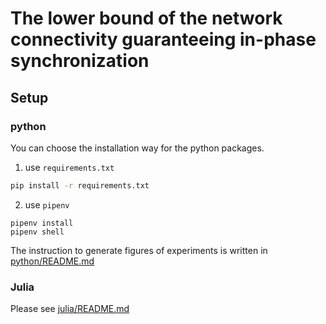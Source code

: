 # The lower bound of the network connectivity guaranteeing in-phase synchronization

## Setup

### python

You can choose the installation way for the python packages. 

1. use `requirements.txt`
```sh
pip install -r requirements.txt
```

2. use `pipenv`
```
pipenv install
pipenv shell
```

The instruction to generate figures of experiments is written in [python/README.md](python/README.md)

### Julia

Please see [julia/README.md](julia/README.md)